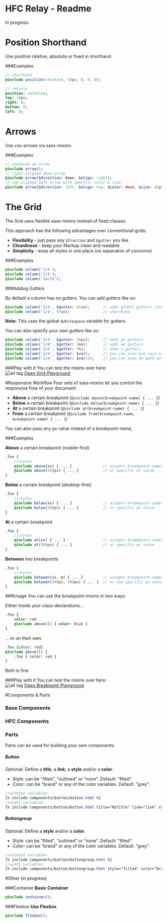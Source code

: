 # HFC Relay - Readme

In progress.

# Position Shorthand
Use position relative, absolute or fixed in shorthand.<br>

###Examples

```sass
// shorthand
@include position(relative, 10px, 0, 0, 0);

// returns
position: relative;
top: 10px;
right: 0;
bottom: 0;
left: 0;
```

# Arrows
Use css-arrows via sass-mixins.<br>

###Examples

```sass
// centered up-arrow
@include arrow(); 
// right-aligned down-arrow
@include arrow($direction: down, $align: right);
// top-aligned left-arrow with specific color & size
@include arrow($direction: left, $align: top, $color: #eee, $size: 10px);
```

# The Grid
The Grid uses flexible sass-mixins instead of fixed classes.<br>

This approach has the following advantages over conventional grids:<br>

- **Flexibility** - just pass any ```$fraction``` and ```$gutter``` you like
- **Cleanliness** - keep your Markup clean and readable
- **Simplicity** - keep all styles in one place (no separation of concerns)

###Examples

```sass
@include column('1/4');
@include column('2/9');
@include column('14/23');
```

###Adding Gutters

By default a column has no gutters. You can add gutters like so:

```sass
@include column('1/4', $gutter: true); 		// adds global gutters (use: 'true' or 'basic')
@include column('1/4', true); 				// shorthand 
```
**Note:** This uses the global ```$whitespace``` variable for gutters.

You can also specify your own gutters like so:
```sass
@include column('1/4', $gutter: 10px); 		// adds px gutters
@include column('1/4', $gutter: 2em); 		// adds em gutters
@include column('1/4', $gutter: 3%); 		// adds % gutters
@include column('1/4', $gutter: $var); 		// you can also use sass-variables
@include column('1/4', $gutter: $var/2); 	// you can even do math with them
```

###Play with it
You can test the mixins over here:<br>
![alt tag](https://dl.dropboxusercontent.com/u/7534528/HFC/code-playground.png)
[Open Grid-Playground](http://codepen.io/NilsDannemann/pen/NGwmqq?editors=110)


#Responsive Workflow
Four sets of sass-mixins let you control the responsive flow of your document:

- **Above** a certain breakpoint (``` @include above(breakpoint-name) { ... } ```)
- **Below** a certain breakpoint (``` @include below(breakpoint-name) { ... } ```)
- **At** a certain breakpoint (``` @include at(breakpoint-name) { ... } ```)
- **From** a certain breakpoint (``` @include from(breakpoint-name, breakpoint-name) { ... } ```)

You can also pass any px value instead of a breakpoint-name,

###Examples

**Above** a certain breakpoint (mobile-first)
```sass
.foo {
	//styles
	@include above(xs) { ... }				// accpets breakpoint-names: xs, s, m, l, xl, xxl
	@include above(500px) { ... }			// or specific px value
}
```

**Below** a certain breakpoint (desktop-first)
```sass
.foo {
	//styles
	@include below(xs) { ... }				// accpets breakpoint-names: xs, s, m, l, xl, xxl
	@include below(500px) { ... }			// or specific px value
}
```

**At** a certain breakpoint<br>
```sass
.foo {
	//styles
	@include at(xs) { ... }					// accepts breakpoint-names: xs, s, m, l, xl, xxl
	@include at(500px) { ... }				// or specific px value
}
```

**Between** two breakpoints<br>
```sass
.foo {
	//styles
	@include between(xs, m) { ... }			// accepts breakpoint-names: xs, s, m, l, xl, xxl
	@include between(500px, 900px) { ... }	// or two specific px values
}
```

###Usage
You can use the breakpoint-mixins in two ways:

Either inside your class-declarations...
```sass
.foo {
	color: red
	@include above(l) { color: blue }
}
```

... or on their own.
```sass
.foo {color: red}
@include above(l) { 
	.foo { color: red }
}
```
Both is fine.

###Play with it
You can test the mixins over here:<br>
![alt tag](https://dl.dropboxusercontent.com/u/7534528/HFC/code-playground.png)
[Open Breakpoint-Playground](http://codepen.io/NilsDannemann/pen/gaoZrE?editors=110)


#Components & Parts

### Base Components

### HFC Components

### Parts
Parts can be used for building your own components.

##### Button
Optional: Define a **title**, a **link**, a **style** and/or a **color**.
- Style: can be "filled", "outlined" or "none". Default: "filled".
- Color: can be "brand" or any of the color variables. Default: "grey".
```Sass
//without variables
{% include components/button/button.html %}
//width variables
{% include components/button/button.html title="MyTitle" link="link" style="filled" color="brand" %}
```
##### Buttongroup
Optional: Define a **style** and/or a **color**.
- Style: can be "filled", "outlined" or "none". Default: "filled".
- Color: can be "brand" or any of the color variables. Default: "grey".
```Sass
//without variables
{% include components/button/buttongroup.html %}
//width variables
{% include components/button/buttongroup.html style="filled" color="brand" %}
```

#Other (in progress)

###Container
**Basic Container**
```sass
@include container();
```

###Flexbox 
**Use Flexbox**
```sass
@include flexbox();
```
